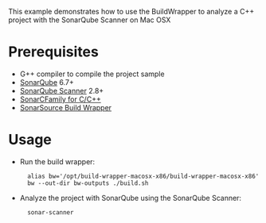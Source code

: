 This example demonstrates how to use the BuildWrapper to analyze a C++ project with the SonarQube Scanner on Mac OSX

Prerequisites
=============
* G++ compiler to compile the project sample
* [SonarQube](http://www.sonarqube.org/downloads/) 6.7+
* [SonarQube Scanner](https://redirect.sonarsource.com/doc/install-configure-scanner.html) 2.8+
* [SonarCFamily for C/C++](https://www.sonarsource.com/why-us/products/codeanalyzers/sonarcfamilyforcpp.html)
* [SonarSource Build Wrapper](https://docs.sonarqube.org/pages/viewpage.action?pageId=7996665docs)

Usage
=====
* Run the build wrapper:

        alias bw='/opt/build-wrapper-macosx-x86/build-wrapper-macosx-x86'
        bw --out-dir bw-outputs ./build.sh

* Analyze the project with SonarQube using the SonarQube Scanner:

        sonar-scanner
